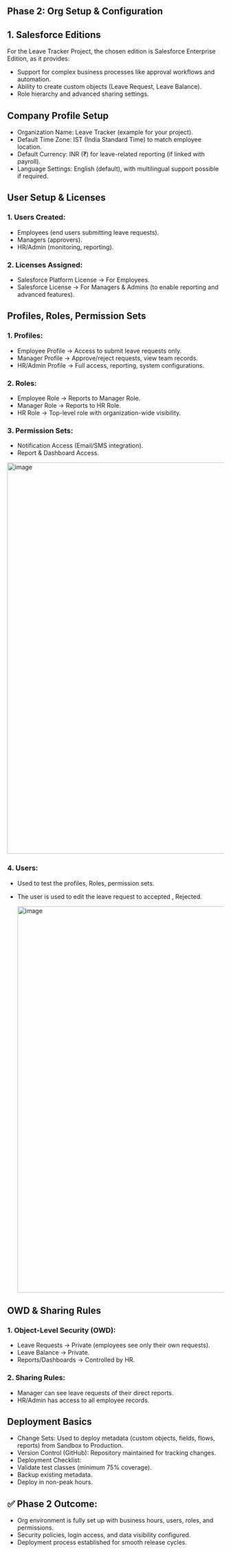 ## Phase 2: Org Setup & Configuration
## 1. Salesforce Editions

For the Leave Tracker Project, the chosen edition is Salesforce Enterprise Edition, as it provides:
- Support for complex business processes like approval workflows and automation.
- Ability to create custom objects (Leave Request, Leave Balance).
- Role hierarchy and advanced sharing settings.

## Company Profile Setup

- Organization Name: Leave Tracker (example for your project).
- Default Time Zone: IST (India Standard Time) to match employee location.
- Default Currency: INR (₹) for leave-related reporting (if linked with payroll).
- Language Settings: English (default), with multilingual support possible if required.


## User Setup & Licenses

### 1. Users Created:

- Employees (end users submitting leave requests).
- Managers (approvers).
- HR/Admin (monitoring, reporting).




### 2. Licenses Assigned:

- Salesforce Platform License → For Employees.
- Salesforce License → For Managers & Admins (to enable reporting and advanced features).
## Profiles, Roles, Permission Sets

### 1. Profiles:

- Employee Profile → Access to submit leave requests only.
- Manager Profile → Approve/reject requests, view team records.
- HR/Admin Profile → Full access, reporting, system configurations.

### 2. Roles:

- Employee Role → Reports to Manager Role.
- Manager Role → Reports to HR Role.
- HR Role → Top-level role with organization-wide visibility.

### 3. Permission Sets:

- Notification Access (Email/SMS integration).
- Report & Dashboard Access.

<img width="1894" height="909" alt="image" src="https://github.com/user-attachments/assets/1c5650ba-fb21-4263-9f79-564a838606eb" />

### 4. Users:

- Used to test the profiles, Roles, permission sets.
- The user is used to edit the leave request to accepted , Rejected.

  <img width="1887" height="898" alt="image" src="https://github.com/user-attachments/assets/bf930aa8-2296-44c2-9ac7-d892ef56a307" />



## OWD & Sharing Rules

###  1. Object-Level Security (OWD):
- Leave Requests → Private (employees see only their own requests).
- Leave Balance → Private.
- Reports/Dashboards → Controlled by HR.

### 2. Sharing Rules:

- Manager can see leave requests of their direct reports.
- HR/Admin has access to all employee records.

## Deployment Basics

- Change Sets: Used to deploy metadata (custom objects, fields, flows, reports) from Sandbox to Production.
- Version Control (GitHub): Repository maintained for tracking changes.
- Deployment Checklist:
- Validate test classes (minimum 75% coverage).
- Backup existing metadata.
- Deploy in non-peak hours.

## ✅ Phase 2 Outcome:

- Org environment is fully set up with business hours, users, roles, and permissions.
- Security policies, login access, and data visibility configured.
- Deployment process established for smooth release cycles.
